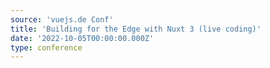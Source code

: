 ```yaml
---
source: 'vuejs.de Conf'
title: 'Building for the Edge with Nuxt 3 (live coding)'
date: '2022-10-05T00:00:00.000Z'
type: conference
---
```

